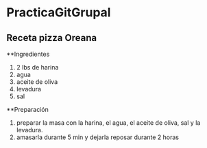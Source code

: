 # PracticaGitGrupal

## Receta pizza Oreana

\*\*Ingredientes

1. 2 lbs de harina
2. agua
3. aceite de oliva
4. levadura
5. sal

\*\*Preparación

1. preparar la masa con la harina, el agua, el aceite de oliva, sal y la levadura.
2. amasarla durante 5 min y dejarla reposar durante 2 horas
